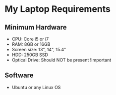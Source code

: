 My Laptop Requirements
======================

Minimum Hardware
----------------

- CPU: Core i5 or i7
- RAM: 8GB or 16GB
- Screen size: 13", 14", 15.4"
- HDD: 250GB SSD
- Optical Drive: Should NOT be present !Important

Software
--------
- Ubuntu or any Linux OS
